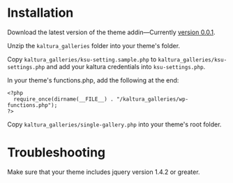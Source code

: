 # Installation

Download the latest version of the theme addin&mdash;Currently [version 0.0.1](https://github.com/kaltura/kaltura_galleries/zipball/v0.0.1).

Unzip the `kaltura_galleries` folder into your theme's folder.

Copy `kaltura_galleries/ksu-setting.sample.php` to `kaltura_galleries/ksu-settings.php` and add your kaltura credentials into `ksu-settings.php`.

In your theme's functions.php, add the following at the end:

    <?php 
      require_once(dirname(__FILE__) . "/kaltura_galleries/wp-functions.php");
    ?>

Copy `kaltura_galleries/single-gallery.php` into your theme's root folder.

# Troubleshooting

Make sure that your theme includes jquery version 1.4.2 or greater.
